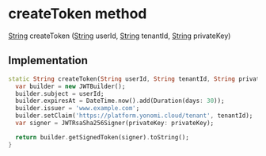 


# createToken method








[String](https://api.flutter.dev/flutter/dart-core/String-class.html) createToken
([String](https://api.flutter.dev/flutter/dart-core/String-class.html) userId, [String](https://api.flutter.dev/flutter/dart-core/String-class.html) tenantId, [String](https://api.flutter.dev/flutter/dart-core/String-class.html) privateKey)








## Implementation

```dart
static String createToken(String userId, String tenantId, String privateKey) {
  var builder = new JWTBuilder();
  builder.subject = userId;
  builder.expiresAt = DateTime.now().add(Duration(days: 30));
  builder.issuer = 'www.example.com';
  builder.setClaim('https://platform.yonomi.cloud/tenant', tenantId);
  var signer = JWTRsaSha256Signer(privateKey: privateKey);

  return builder.getSignedToken(signer).toString();
}
```







